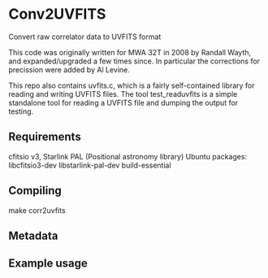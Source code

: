 # Conv2UVFITS
Convert raw correlator data to UVFITS format

This code was originally written for MWA 32T in 2008 by Randall Wayth, and expanded/upgraded a few times since. In particular the corrections for precission were added by Al Levine.

This repo also contains uvfits.c, which is a fairly self-contained library for reading and writing UVFITS files. The tool test_readuvfits is a simple standalone tool for reading a UVFITS file and dumping the output for testing.

## Requirements
cfitsio v3, Starlink PAL (Positional astronomy library)
Ubuntu packages: libcfitsio3-dev libstarlink-pal-dev build-essential

## Compiling
make corr2uvfits
## Metadata

## Example usage

